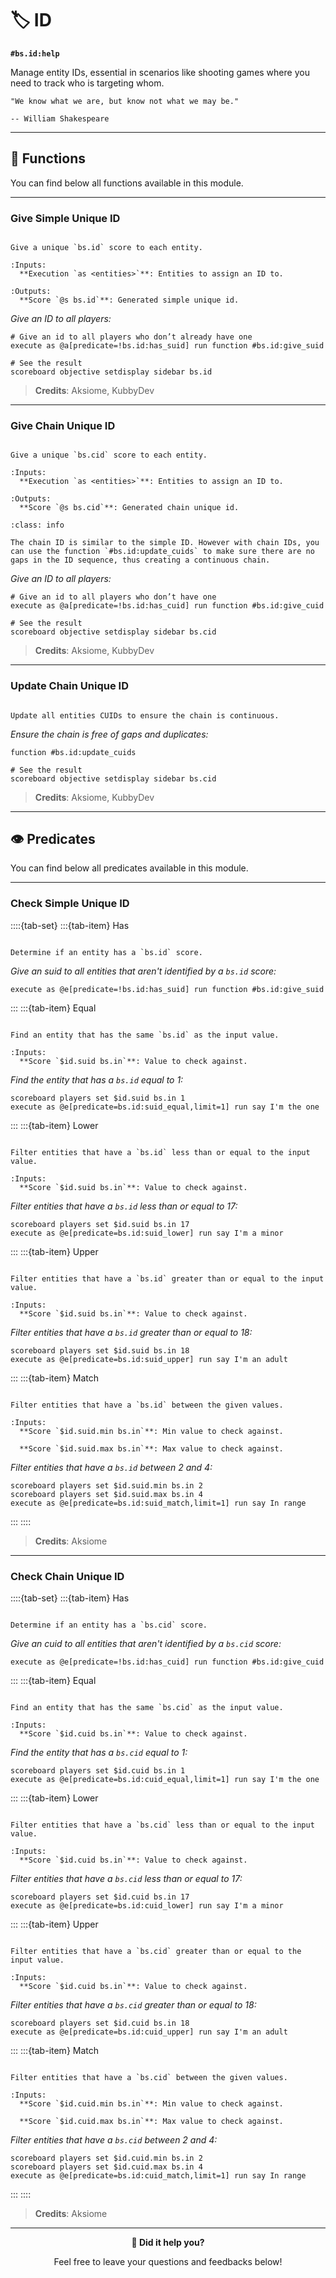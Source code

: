 # 🏷️ ID

**`#bs.id:help`**

Manage entity IDs, essential in scenarios like shooting games where you need to track who is targeting whom.

```{epigraph}
"We know what we are, but know not what we may be."

-- William Shakespeare
```

---

## 🔧 Functions

You can find below all functions available in this module.

---

### Give Simple Unique ID

```{function} #bs.id:give_suid

Give a unique `bs.id` score to each entity.

:Inputs:
  **Execution `as <entities>`**: Entities to assign an ID to.

:Outputs:
  **Score `@s bs.id`**: Generated simple unique id.
```

*Give an ID to all players:*
```mcfunction
# Give an id to all players who don’t already have one
execute as @a[predicate=!bs.id:has_suid] run function #bs.id:give_suid

# See the result
scoreboard objective setdisplay sidebar bs.id
```

> **Credits**: Aksiome, KubbyDev

---

### Give Chain Unique ID

```{function} #bs.id:give_cuid

Give a unique `bs.cid` score to each entity.

:Inputs:
  **Execution `as <entities>`**: Entities to assign an ID to.

:Outputs:
  **Score `@s bs.cid`**: Generated chain unique id.
```

```{admonition} How it works?
:class: info

The chain ID is similar to the simple ID. However with chain IDs, you can use the function `#bs.id:update_cuids` to make sure there are no gaps in the ID sequence, thus creating a continuous chain.
```

*Give an ID to all players:*
```mcfunction
# Give an id to all players who don’t have one
execute as @a[predicate=!bs.id:has_cuid] run function #bs.id:give_cuid

# See the result
scoreboard objective setdisplay sidebar bs.cid
```

> **Credits**: Aksiome, KubbyDev

---

### Update Chain Unique ID

```{function} #bs.id:update_cuids

Update all entities CUIDs to ensure the chain is continuous.
```

*Ensure the chain is free of gaps and duplicates:*

```mcfunction
function #bs.id:update_cuids

# See the result
scoreboard objective setdisplay sidebar bs.cid
```

> **Credits**: Aksiome, KubbyDev

---

## 👁️ Predicates

You can find below all predicates available in this module.

---

### Check Simple Unique ID

::::{tab-set}
:::{tab-item} Has

```{function} bs.id:has_suid

Determine if an entity has a `bs.id` score.
```

*Give an suid to all entities that aren't identified by a `bs.id` score:*

```mcfunction
execute as @e[predicate=!bs.id:has_suid] run function #bs.id:give_suid
```

:::
:::{tab-item} Equal

```{function} bs.id:suid_equal

Find an entity that has the same `bs.id` as the input value.

:Inputs:
  **Score `$id.suid bs.in`**: Value to check against.
```

*Find the entity that has a `bs.id` equal to 1:*

```mcfunction
scoreboard players set $id.suid bs.in 1
execute as @e[predicate=bs.id:suid_equal,limit=1] run say I'm the one
```

:::
:::{tab-item} Lower

```{function} bs.id:suid_lower

Filter entities that have a `bs.id` less than or equal to the input value.

:Inputs:
  **Score `$id.suid bs.in`**: Value to check against.
```

*Filter entities that have a `bs.id` less than or equal to 17:*

```mcfunction
scoreboard players set $id.suid bs.in 17
execute as @e[predicate=bs.id:suid_lower] run say I'm a minor
```

:::
:::{tab-item} Upper

```{function} bs.id:suid_upper

Filter entities that have a `bs.id` greater than or equal to the input value.

:Inputs:
  **Score `$id.suid bs.in`**: Value to check against.
```

*Filter entities that have a `bs.id` greater than or equal to 18:*

```mcfunction
scoreboard players set $id.suid bs.in 18
execute as @e[predicate=bs.id:suid_upper] run say I'm an adult
```

:::
:::{tab-item} Match

```{function} bs.id:suid_match

Filter entities that have a `bs.id` between the given values.

:Inputs:
  **Score `$id.suid.min bs.in`**: Min value to check against.

  **Score `$id.suid.max bs.in`**: Max value to check against.
```

*Filter entities that have a `bs.id` between 2 and 4:*

```mcfunction
scoreboard players set $id.suid.min bs.in 2
scoreboard players set $id.suid.max bs.in 4
execute as @e[predicate=bs.id:suid_match,limit=1] run say In range
```

:::
::::

> **Credits**: Aksiome

---

### Check Chain Unique ID

::::{tab-set}
:::{tab-item} Has

```{function} bs.id:has_cuid

Determine if an entity has a `bs.cid` score.
```

*Give an cuid to all entities that aren't identified by a `bs.cid` score:*

```mcfunction
execute as @e[predicate=!bs.id:has_cuid] run function #bs.id:give_cuid
```

:::
:::{tab-item} Equal

```{function} bs.id:cuid_equal

Find an entity that has the same `bs.cid` as the input value.

:Inputs:
  **Score `$id.cuid bs.in`**: Value to check against.
```

*Find the entity that has a `bs.cid` equal to 1:*

```mcfunction
scoreboard players set $id.cuid bs.in 1
execute as @e[predicate=bs.id:cuid_equal,limit=1] run say I'm the one
```

:::
:::{tab-item} Lower

```{function} bs.id:cuid_lower

Filter entities that have a `bs.cid` less than or equal to the input value.

:Inputs:
  **Score `$id.cuid bs.in`**: Value to check against.
```

*Filter entities that have a `bs.cid` less than or equal to 17:*

```mcfunction
scoreboard players set $id.cuid bs.in 17
execute as @e[predicate=bs.id:cuid_lower] run say I'm a minor
```

:::
:::{tab-item} Upper

```{function} bs.id:cuid_upper

Filter entities that have a `bs.cid` greater than or equal to the input value.

:Inputs:
  **Score `$id.cuid bs.in`**: Value to check against.
```

*Filter entities that have a `bs.cid` greater than or equal to 18:*

```mcfunction
scoreboard players set $id.cuid bs.in 18
execute as @e[predicate=bs.id:cuid_upper] run say I'm an adult
```

:::
:::{tab-item} Match

```{function} bs.id:cuid_match

Filter entities that have a `bs.cid` between the given values.

:Inputs:
  **Score `$id.cuid.min bs.in`**: Min value to check against.

  **Score `$id.cuid.max bs.in`**: Max value to check against.
```

*Filter entities that have a `bs.cid` between 2 and 4:*

```mcfunction
scoreboard players set $id.cuid.min bs.in 2
scoreboard players set $id.cuid.max bs.in 4
execute as @e[predicate=bs.id:cuid_match,limit=1] run say In range
```

:::
::::

> **Credits**: Aksiome

---

<div id="gs-comments" align=center>

**💬 Did it help you?**

Feel free to leave your questions and feedbacks below!

</div>
